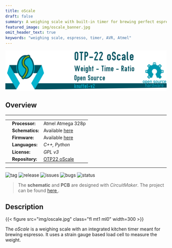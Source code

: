 ```yaml
---
title: oScale
draft: false
summary: A weighing scale with built-in timer for brewing perfect espresso.
featured_image: img/oscale_banner.jpg
omit_header_text: true
keywords: "weighing scale, espresso, timer, AVR, Atmel"
---
```


![oScale Logo Header](img/oscale_header.png)

## Overview

---

<table class="left w-100">
    <tr>
        <td class="pr0 tl"><i class="da fa-microchip"></i></td>
        <td><b>Processor:</b></td>
        <td class="tr">Atmel Atmega 328p</td>
    </tr>
    <tr>
        <td class="pr0 tl"><i class="da fa-map-o"></i></td>
        <td><b>Schematics:</b></td>
        <td class="tr">
            <i class="fa fa-check green"></i>
            Available
            <a href="https://github.com/SebastianOberschwendtner/OTP22_oScale/blob/main/02_Schematic/OTP-22_oScale_Schematics_REVA.PDF" target="_blank">
                here
                <i class="fa fa-external-link"></i>
            </a>
        </td>
    </tr>
    <tr>
        <td class="pr0 tl"><i class="da fa-code"></i></td>
        <td><b>Firmware:</b></td>
        <td class="tr">
            <i class="fa fa-check green"></i>
                Available
            <a href="https://github.com/SebastianOberschwendtner/OTP22_oScale/tree/main/01_Code" target="_blank">
                here
                <i class="fa fa-external-link"></i>
            </a>
        </td>
    </tr>
    <tr>
        <td class="pr0 tl"><i class="da fa-flag-o"></i></td>
        <td><b>Languages:</b></td>
        <td class="tr"><i>C++, Python</i></td>
    </tr>
    <tr>
        <td class="pr0 tl"><i class="da fa-key"></i></td>
        <td><b>License:</b></td>
        <td class="tr"><i>GPL v3</i></td>
    </tr>
    <tr>
        <td class="pr0 tl"><i class="da fa-github"></i></td>
        <td><b>Repository:</b></td>
        <td class="tr">
        <a href="https://www.github.com/SebastianOberschwendtner/otp22_oscale" target="_blank">OTP22 oScale <i class="fa fa-external-link"></i></a>
        </td>
    </tr>
</table>

---

![tag](https://img.shields.io/github/v/tag/SebastianOberschwendtner/OTP22_oScale?color=green)
![release](https://img.shields.io/github/v/release/SebastianOberschwendtner/OTP22_oScale?color=green)
![issues](https://img.shields.io/github/issues-raw/SebastianOberschwendtner/OTP22_oScale)
![bugs](https://img.shields.io/github/issues/SebastianOberschwendtner/OTP22_oScale/bug?color=red)
![status](https://img.shields.io/badge/status-Developing-yellowgreen)

>The **schematic** and **PCB** are designed with *CircuitMaker*. The project can be found [here <i class="fa fa-external-link"></i>](https://circuitmaker.com/Projects/Details/SebastianOberschwendtner/OTP-22oScale).

## Description
{{< figure src="img/oscale.jpg" class="fl mt1 ml0" width=300 >}}

The *oScale* is a weighing scale with an integrated kitchen timer meant for brewing espresso.
It uses a strain gauge based load cell to measure the weight.